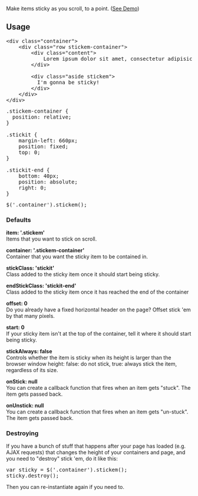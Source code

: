 Make items sticky as you scroll, to a point. ([See Demo](http://davist11.github.com/jQuery-Stickem/))

## Usage

<pre>&lt;div class="container">
	&lt;div class="row stickem-container">
		&lt;div class="content">
			Lorem ipsum dolor sit amet, consectetur adipisicing elit, sed do eiusmod tempor incididunt ut labore et dolore magna aliqua. Ut enim ad minim veniam, quis nostrud exercitation ullamco laboris nisi ut aliquip ex ea commodo consequat. Duis aute irure dolor in reprehenderit in voluptate velit esse cillum dolore eu fugiat nulla pariatur. Excepteur sint occaecat cupidatat non proident, sunt in culpa qui officia deserunt mollit anim id est laborum.
		&lt;/div>
		
		&lt;div class="aside stickem">
		  I'm gonna be sticky!
		&lt;/div>
	&lt;/div>
&lt;/div></pre>

<pre>.stickem-container {
  position: relative;
}

.stickit {
	margin-left: 660px;
	position: fixed;
	top: 0;
}

.stickit-end {
	bottom: 40px;
	position: absolute;
	right: 0;
}</pre>

<pre>$('.container').stickem();</pre>

### Defaults

**item: '.stickem'**<br>
Items that you want to stick on scroll.

**container: '.stickem-container'**<br>
Container that you want the sticky item to be contained in.

**stickClass: 'stickit'**<br>
Class added to the sticky item once it should start being sticky.

**endStickClass: 'stickit-end'**<br>
Class added to the sticky item once it has reached the end of the container

**offset: 0**<br>
Do you already have a fixed horizontal header on the page? Offset stick 'em by that many pixels.

**start: 0**<br>
If your sticky item isn't at the top of the container, tell it where it should start being sticky.

**stickAlways: false**<br>
Controls whether the item is sticky when its height is larger than the browser window height: false: do not stick, true: always stick the item, regardless of its size.

**onStick: null**<br>
You can create a callback function that fires when an item gets "stuck". The item gets passed back.

**onUnstick: null**<br>
You can create a callback function that fires when an item gets "un-stuck". The item gets passed back.

### Destroying

If you have a bunch of stuff that happens after your page has loaded (e.g. AJAX requests) that changes the height of your containers and page, and you need to "destroy" stick 'em, do it like this:

<pre>var sticky = $('.container').stickem();
sticky.destroy();</pre>

Then you can re-instantiate again if you need to.